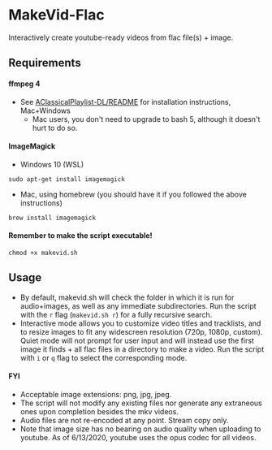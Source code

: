# MakeVid-Flac
Interactively create youtube-ready videos from flac file(s) + image.
## Requirements
#### ffmpeg 4 
- See [AClassicalPlaylist-DL/README](https://github.com/nikhilbajaj26/AClassicalPlaylist-DL/blob/master/README.md) for installation instructions, Mac+Windows
  - Mac users, you don't need to upgrade to bash 5, although it doesn't hurt to do so.
#### ImageMagick
  - Windows 10 (WSL)
```
sudo apt-get install imagemagick
```
  - Mac, using homebrew (you should have it if you followed the above instructions)
```
brew install imagemagick
```

#### Remember to make the script executable!
```
chmod +x makevid.sh
```
## Usage
- By default, makevid.sh will check the folder in which it is run for audio+images, as well as any immediate subdirectories. Run the script with the `r` flag (`makevid.sh r`) for a fully recursive search.
- Interactive mode allows you to customize video titles and tracklists, and to resize images to fit any widescreen resolution (720p, 1080p, custom). Quiet mode will not prompt for user input and will instead use the first image it finds + all flac files in a directory to make a video. Run the script with `i` or `q` flag to select the corresponding mode.
#### FYI
- Acceptable image extensions: png, jpg, jpeg. 
- The script will not modify any existing files nor generate any extraneous ones upon completion besides the mkv videos. 
- Audio files are not re-encoded at any point. Stream copy only.
- Note that image size has no bearing on audio quality when uploading to youtube. As of 6/13/2020, youtube uses the opus codec for all videos.
